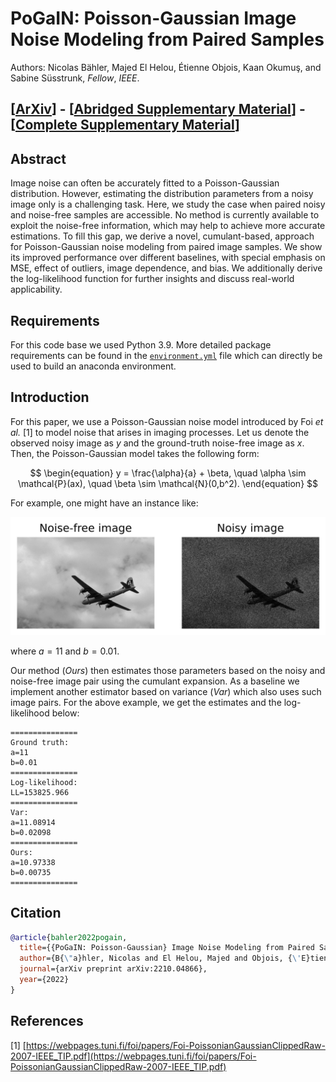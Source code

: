# PoGaIN: Poisson-Gaussian Image Noise Modeling from Paired Samples

Authors: Nicolas Bähler, Majed El Helou, Étienne Objois, Kaan Okumuş, and Sabine
Süsstrunk, _Fellow_, _IEEE_.

<!-- TODO: Replace arxiv with SPL -->

## [[ArXiv](https://arxiv.org/abs/2210.04866)] - [[Abridged Supplementary Material](https://github.com/IVRL/PoGaIN/blob/main/supplementary_material/abriged_supplementary_material.pdf)] - [[Complete Supplementary Material](https://github.com/IVRL/PoGaIN/blob/main/supplementary_material/supplementary_material.pdf)]

## Abstract

Image noise can often be accurately fitted to a Poisson-Gaussian distribution. However, estimating the distribution parameters from a noisy image only is a challenging task. Here, we study the case when paired noisy and noise-free samples are accessible. No method is currently available to exploit the noise-free information, which may help to achieve more accurate estimations. To fill this gap, we derive a novel, cumulant-based, approach for Poisson-Gaussian noise modeling from paired image samples. We show its improved performance over different baselines, with special emphasis on MSE, effect of outliers, image dependence, and bias. We additionally derive the log-likelihood function for further insights and discuss real-world applicability.

## Requirements

For this code base we used Python 3.9. More detailed package requirements can be
found in the [`environment.yml`](https://github.com/IVRL/PoGaIN/blob/main/environment.yml) file which can directly be used to build an
anaconda environment.

## Introduction

For this paper, we use a Poisson-Gaussian noise model introduced by Foi _et
al._ \[1\] to model noise that arises in imaging processes. Let us denote the
observed noisy image as $y$ and the ground-truth noise-free image as $x$. Then,
the Poisson-Gaussian model takes the following form:

$$
\begin{equation}
    y = \frac{\alpha}{a} + \beta, \quad \alpha \sim \mathcal{P}(ax), \quad \beta \sim \mathcal{N}(0,b^2).
\end{equation}
$$

For example, one might have an instance like:

![image info](images/comparison.png)

where $a = 11$ and $b = 0.01$.

Our method (_Ours_) then estimates those parameters based on the noisy and noise-free
image pair using the cumulant expansion. As a baseline we implement another estimator based on variance
(_Var_) which also uses such image pairs. For the above example, we get the
estimates and the log-likelihood below:

```shell
===============
Ground truth:
a=11
b=0.01
===============
Log-likelihood:
LL=153825.966
===============
Var:
a=11.08914
b=0.02098
===============
Ours:
a=10.97338
b=0.00735
===============
```

<!-- TODO add arxiv citation and finally SPL -->

## Citation

```bibtex
@article{bahler2022pogain,
  title={{PoGaIN: Poisson-Gaussian} Image Noise Modeling from Paired Samples},
  author={B{\"a}hler, Nicolas and El Helou, Majed and Objois, {\'E}tienne and Okumu{\c{s}}, Kaan and S{\"u}sstrunk, Sabine},
  journal={arXiv preprint arXiv:2210.04866},
  year={2022}
}
```

<!-- ```bibtex
@article{bahler2022pogain,
  title={{PoGaIN}: {Poisson-Gaussian} Image Noise Modeling from Paired Samples},
  author={Bähler, Nicolas and El Helou, Majed and Objois, Étienne and Okumuş, Kaan and Süsstrunk, Sabine},
  journal={IEEE Signal Processing Letters},
  year={2022},
  publisher={IEEE}
}
``` -->

## References

\[1\] [https://webpages.tuni.fi/foi/papers/Foi-PoissonianGaussianClippedRaw-2007-IEEE_TIP.pdf](https://webpages.tuni.fi/foi/papers/Foi-PoissonianGaussianClippedRaw-2007-IEEE_TIP.pdf)
